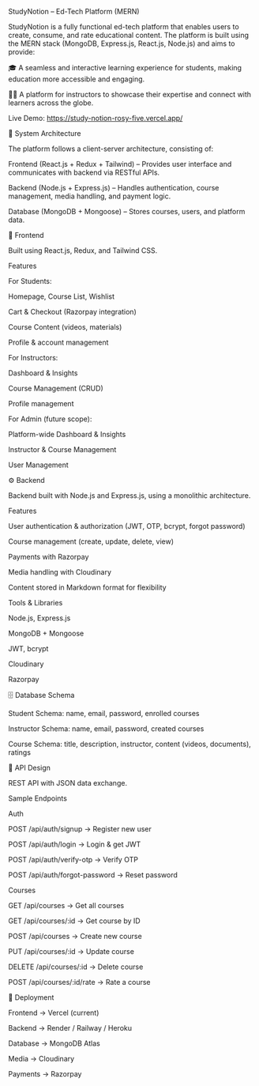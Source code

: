 StudyNotion – Ed-Tech Platform (MERN)

StudyNotion is a fully functional ed-tech platform that enables users to create, consume, and rate educational content. The platform is built using the MERN stack (MongoDB, Express.js, React.js, Node.js) and aims to provide:

🎓 A seamless and interactive learning experience for students, making education more accessible and engaging.

👨‍🏫 A platform for instructors to showcase their expertise and connect with learners across the globe.

Live Demo: https://study-notion-rosy-five.vercel.app/

📐 System Architecture

The platform follows a client-server architecture, consisting of:

Frontend (React.js + Redux + Tailwind) – Provides user interface and communicates with backend via RESTful APIs.

Backend (Node.js + Express.js) – Handles authentication, course management, media handling, and payment logic.

Database (MongoDB + Mongoose) – Stores courses, users, and platform data.

🎨 Frontend

Built using React.js, Redux, and Tailwind CSS.

Features

For Students:

Homepage, Course List, Wishlist

Cart & Checkout (Razorpay integration)

Course Content (videos, materials)

Profile & account management

For Instructors:

Dashboard & Insights

Course Management (CRUD)

Profile management

For Admin (future scope):

Platform-wide Dashboard & Insights

Instructor & Course Management

User Management

⚙️ Backend

Backend built with Node.js and Express.js, using a monolithic architecture.

Features

User authentication & authorization (JWT, OTP, bcrypt, forgot password)

Course management (create, update, delete, view)

Payments with Razorpay

Media handling with Cloudinary

Content stored in Markdown format for flexibility

Tools & Libraries

Node.js, Express.js

MongoDB + Mongoose

JWT, bcrypt

Cloudinary

Razorpay

🗄️ Database Schema

Student Schema: name, email, password, enrolled courses

Instructor Schema: name, email, password, created courses

Course Schema: title, description, instructor, content (videos, documents), ratings

🔌 API Design

REST API with JSON data exchange.

Sample Endpoints

Auth

POST /api/auth/signup → Register new user

POST /api/auth/login → Login & get JWT

POST /api/auth/verify-otp → Verify OTP

POST /api/auth/forgot-password → Reset password

Courses

GET /api/courses → Get all courses

GET /api/courses/:id → Get course by ID

POST /api/courses → Create new course

PUT /api/courses/:id → Update course

DELETE /api/courses/:id → Delete course

POST /api/courses/:id/rate → Rate a course

🚀 Deployment

Frontend → Vercel (current)

Backend → Render / Railway / Heroku

Database → MongoDB Atlas

Media → Cloudinary

Payments → Razorpay
